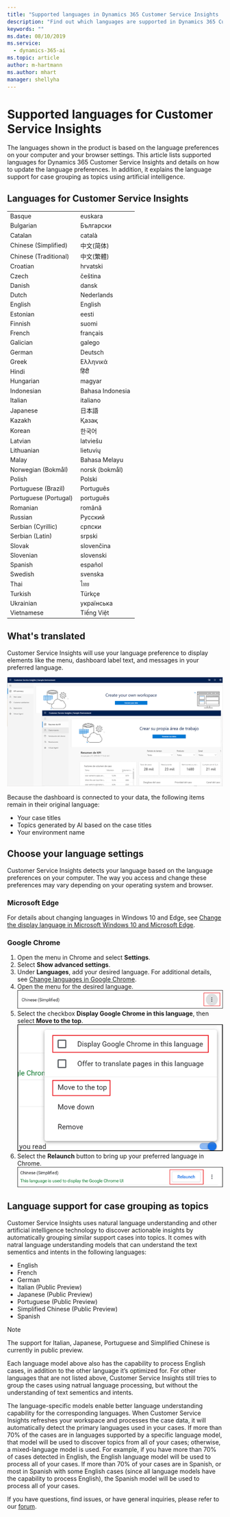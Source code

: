```yaml
---
title: "Supported languages in Dynamics 365 Customer Service Insights | Microsoft Docs"
description: "Find out which languages are supported in Dynamics 365 Customer Service Insights."
keywords: ""
ms.date: 08/10/2019
ms.service:
  - dynamics-365-ai
ms.topic: article
author: m-hartmann
ms.author: mhart
manager: shellyha
---
```


# Supported languages for Customer Service Insights

The languages shown in the product is based on the language preferences on your computer and your browser settings. This article lists supported languages for Dynamics 365 Customer Service Insights and details on how to update the language preferences. In addition, it explains the language support for case grouping as topics using artificial intelligence.

## Languages for Customer Service Insights

|   |  |
| ------------- | ------------- |
|Basque |euskara |
|Bulgarian |Български |
|Catalan |català |
|Chinese (Simplified) |中文(简体) |
|Chinese (Traditional) |中文(繁體) |
|Croatian |hrvatski |
|Czech |čeština |
|Danish |dansk |
|Dutch |Nederlands |
|English |English |
|Estonian |eesti |
|Finnish |suomi |
|French |français |
|Galician |galego |
|German |Deutsch |
|Greek |Ελληνικά |
|Hindi |हिंदी |
|Hungarian |magyar |
|Indonesian |Bahasa Indonesia |
|Italian |italiano |
|Japanese |日本語 |
|Kazakh |Қазақ |
|Korean |한국어 |
|Latvian |latviešu |
|Lithuanian |lietuvių |
|Malay |Bahasa Melayu |
|Norwegian (Bokmål) |norsk (bokmål) |
|Polish |Polski |
|Portuguese (Brazil) |Português |
|Portuguese (Portugal) |português |
|Romanian |română |
|Russian |Русский |
|Serbian (Cyrillic) |српски |
|Serbian (Latin) |srpski |
|Slovak |slovenčina |
|Slovenian |slovenski |
|Spanish |español |
|Swedish |svenska |
|Thai |ไทย |
|Turkish |Türkçe |
|Ukrainian |українська |
|Vietnamese |Tiếng Việt |

## What's translated

Customer Service Insights will use your language preference to display elements like the menu, dashboard label text, and messages in your preferred language. 

![User interface in English and Spanish](media/translated-UI.png)

Because the dashboard is connected to your data, the following items remain in their original language:

- Your case titles
- Topics generated by AI based on the case titles
- Your environment name

## Choose your language settings  

Customer Service Insights detects your language based on the language preferences on your computer. The way you access and change these preferences may vary depending on your operating system and browser. 

### Microsoft Edge

For details about changing languages in Windows 10 and Edge, see [Change the display language in Microsoft Windows 10 and Microsoft Edge](https://support.microsoft.com/help/4496404/windows-10-manage-the-input-and-display-language#display_language).

### Google Chrome

1. Open the menu in Chrome and select **Settings**.
2. Select **Show advanced settings**.
3. Under **Languages**, add your desired language. For additional details, see [Change languages in Google Chrome](https://support.google.com/chrome/answer/173424).
4. Open the menu for the desired language.
   ![Menu control for a language in Chrome](media/chrome-language-settings.png)
5. Select the checkbox **Display Google Chrome in this language**, then select **Move to the top**.
   ![Adjust language settings in Chrome](media/chrome-move-language.png)
6. Select the **Relaunch** button to bring up your preferred language in Chrome.
   ![Relaunch control in Chrome](media/chrome-relaunch-language.png)

## Language support for case grouping as topics

Customer Service Insights uses natural language understanding and other artificial intelligence technology to discover actionable insights by automatically grouping similar support cases into topics. It comes with natral language understanding models that can understand the text sementics and intents in the following languages:

* English
* French
* German
* Italian (Public Preview)
* Japanese (Public Preview)
* Portuguese (Public Preview)
* Simplified Chinese (Public Preview)
* Spanish

> [!NOTE]
> The support for Italian, Japanese, Portuguese and Simplified Chinese is currently in public preview.  

Each language model above also has the capability to process English cases, in addition to the other language it’s optimized for. For other languages that are not listed above, Customer Service Insights still tries to group the cases using natrual language processing, but without the understanding of text sementics and intents. 

The language-specific models enable better language understanding capability for the corresponding languages. When Customer Service Insights refreshes your workspace and processes the case data, it will automatically detect the primary languages used in your cases. If more than 70% of the cases are in languages supported by a specific language model, that model will be used to discover topics from all of your cases; otherwise, a mixed-language model is used. For example, if you have more than 70% of cases detected in English, the English language model will be used to process all of your cases. If more than 70% of your cases are in Spanish, or most in Spanish with some English cases (since all language models have the capability to process English), the Spanish model will be used to process all of your cases. 

If you have questions, find issues, or have general inquiries, please refer to our [forum](https://community.dynamics.com/365/aicustomerservice/f/dynamics-365-customer-service-insights).
